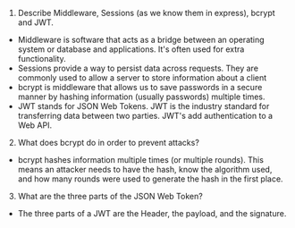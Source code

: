 <!-- Answers to the Short Answer Essay Questions go here -->

1.  Describe Middleware, Sessions (as we know them in express), bcrypt and JWT.
 - Middleware is software that acts as a bridge between an operating system or database and applications. It's often used for extra functionality.  
 - Sessions provide a way to persist data across requests. They are commonly used to allow a server to store information about a client
 - bcrypt is middleware that allows us to save passwords in a secure manner by hashing information (usually passwords) multiple times.
 - JWT stands for JSON Web Tokens. JWT is the industry standard for transferring data between two parties. JWT's add authentication to a Web API.

2.  What does bcrypt do in order to prevent attacks?
 - bcrypt hashes information multiple times (or multiple rounds). This means an attacker needs to have the hash, know the algorithm used, and how many rounds were used to generate the hash in the first place.

3.  What are the three parts of the JSON Web Token?
 - The three parts of a JWT are the Header, the payload, and the signature.